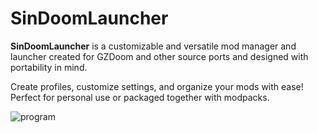 # SinDoomLauncher
**SinDoomLauncher** is a customizable and versatile mod manager and launcher created for GZDoom and other source ports and designed with portability in mind.

Create profiles, customize settings, and organize your mods with ease! Perfect for personal use or packaged together with modpacks.

![program](https://user-images.githubusercontent.com/44362245/190912721-c580a5d9-020e-4e6a-bdfb-7984dc09c760.png)
